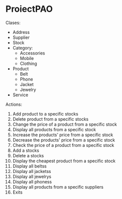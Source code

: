 # ProiectPAO
Clases:
- Address
- Supplier
- Stock
- Category:
  - Accessories
  - Mobile
  - Clothing
- Product
   - Belt
   - Phone
   - Jacket
   - Jewelry
- Service
    
Actions:
  1. Add product to a specific stocks
  2. Delete product from a specific stocks
  3. Change the price of a product from a specific stock
  4. Display all products from a specific stock
  5. Increase the products' price from a specific stock
  6. Decrease the products' price from a specific stock
  7. Check the price of a product from a specific stock
  8. Add a stocks
  9. Delete a stocks
  10. Display the cheapest product from a specific stock
  11. Display all beltss
  12. Display all jacketss
  13. Display all jewelrys
  14. Display all phoness
  15. Display all products from a specific suppliers
  0. Exits
    
   

